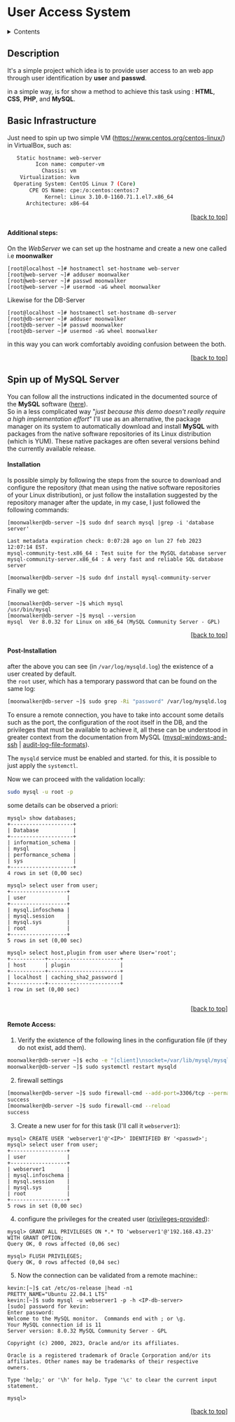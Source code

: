 <a name="readme-top"></a>
# User Access System

<!-- TABLE OF CONTENTS -->
<details>
  <summary>Contents</summary>
  <ol>
    <li>
      <a href="#description">Description</a>
    </li>
    <li>
      <a href="#basic-infrastructure">Basic Infrastructure</a>
      <ul>
        <li><a href="#additional-steps">Additional Steps</a></li>
      </ul>
    </li>
    <li>
       <a href="#spin-up-of-mysql-server">Spin up of MySQL Server</a>
       <ul>
          <li><a href="#installation">Installation</a></li>
          <li><a href="#post-installation">Post-Installation</a></li>
          <li><a href="#remote-access">Remote Access</a></li>
       </ul>
    </li>
  </ol>
</details>

## Description

It's a simple project which idea is to provide user access to an web app through user identification by **user** and **passwd**. 

in a simple way, is for show a method to achieve this task using : **HTML**, **CSS**, **PHP**, and **MySQL**.

## Basic Infrastructure

Just need to spin up two simple VM (https://www.centos.org/centos-linux/) in VirtualBox, such as:

```sh
   Static hostname: web-server
         Icon name: computer-vm
           Chassis: vm
    Virtualization: kvm
  Operating System: CentOS Linux 7 (Core)
       CPE OS Name: cpe:/o:centos:centos:7
            Kernel: Linux 3.10.0-1160.71.1.el7.x86_64
      Architecture: x86-64
```
<p align="right">[<a href="#readme-top">back to top</a>]</p>

#### Additional steps: 
On the *WebServer* we can set up the hostname and create a new one called i.e **moonwalker**
```shell
[root@localhost ~]# hostnamectl set-hostname web-server
[root@web-server ~]# adduser moonwalker
[root@web-server ~]# passwd moonwalker
[root@web-server ~]# usermod -aG wheel moonwalker
```
Likewise for the DB-Server
```shell
[root@localhost ~]# hostnamectl set-hostname db-server
[root@db-server ~]# adduser moonwalker
[root@db-server ~]# passwd moonwalker
[root@db-server ~]# usermod -aG wheel moonwalker
```
in this way you can work comfortably avoiding confusion between the both.

<p align="right">[<a href="#readme-top">back to top</a>]</p>

## Spin up of MySQL Server

You can follow all the instructions indicated in the documented source of the **MySQL** software ([here](https://dev.mysql.com/doc/refman/8.0/en/linux-installation.html)).<br>
So in a less complicated way "*just because this demo doesn't really require a high implementation effort*" I'll use as an alternative, the package manager on its system to automatically download and install **MySQL** with packages from the native software repositories of its Linux distribution (which is YUM). These native packages are often several versions behind the currently available release.

#### Installation
Is possible simply by following the steps from the source to download and configure the repository (that mean using the native software repositories of your Linux distribution), or just follow the installation suggested by the repository manager after the update, in my case, I just followed the following commands:

```shell
[moonwalker@db-server ~]$ sudo dnf search mysql |grep -i 'database server'
```
```
Last metadata expiration check: 0:07:28 ago on lun 27 feb 2023 12:07:14 EST.
mysql-community-test.x86_64 : Test suite for the MySQL database server
mysql-community-server.x86_64 : A very fast and reliable SQL database server
```
```shell
[moonwalker@db-server ~]$ sudo dnf install mysql-community-server
```
Finally we get: 
```
[moonwalker@db-server ~]$ which mysql
/usr/bin/mysql
[moonwalker@db-server ~]$ mysql --version
mysql  Ver 8.0.32 for Linux on x86_64 (MySQL Community Server - GPL)
```
<p align="right">[<a href="#readme-top">back to top</a>]</p>

#### Post-Installation

after the above you can see (in `/var/log/mysqld.log`) the existence of a user created by default.<br>
the `root` user, which has a temporary password that can be found on the same log:

```bash
[moonwalker@db-server ~]$ sudo grep -Ri "password" /var/log/mysqld.log |awk '{print $NF}' 
```
To ensure a remote connection, you have to take into account some details such as the port, the configuration of the root itself in the DB, and the privileges that must be available to achieve it, all these can be understood in greater context from the documentation from MySQL ([mysql-windows-and-ssh](https://dev.mysql.com/doc/refman/8.0/en/windows-and-ssh.html) | [audit-log-file-formats](https://dev.mysql.com/doc/refman/8.0/en/audit-log-file-formats.html)).

The `mysqld` service must be enabled and started. for this, it is possible to just apply the `systemctl`. 

Now we can proceed with the validation locally: 
```bash
sudo mysql -u root -p
```

some details can be observed a priori:
```
mysql> show databases;
+--------------------+
| Database           |
+--------------------+
| information_schema |
| mysql              |
| performance_schema |
| sys                |
+--------------------+
4 rows in set (0,00 sec)

mysql> select user from user;
+------------------+
| user             |
+------------------+
| mysql.infoschema |
| mysql.session    |
| mysql.sys        |
| root             |
+------------------+
5 rows in set (0,00 sec)

mysql> select host,plugin from user where User='root';
+-----------+-----------------------+
| host      | plugin                |
+-----------+-----------------------+
| localhost | caching_sha2_password |
+-----------+-----------------------+
1 row in set (0,00 sec)


```
<p align="right">[<a href="#readme-top">back to top</a>]</p>

#### Remote Access:

1. Verify the existence of the following lines in the configuration file (if they do not exist, add them). 

```bash
moonwalker@db-server ~]$ echo -e "[client]\nsocket=/var/lib/mysql/mysql.sock" >> /etc/my.cfn
moonwalker@db-server ~]$ sudo systemctl restart mysqld
```

2. firewall settings
```bash
[moonwalker@db-server ~]$ sudo firewall-cmd --add-port=3306/tcp --permanent
success
[moonwalker@db-server ~]$ sudo firewall-cmd --reload
success
```

3. Create a new user for for this task (I'll call it `webserver1`):

```
mysql> CREATE USER 'webserver1'@'<IP>' IDENTIFIED BY '<passwd>';
mysql> select user from user;
+------------------+
| user             |
+------------------+
| webserver1       |
| mysql.infoschema |
| mysql.session    |
| mysql.sys        |
| root             |
+------------------+
5 rows in set (0,00 sec)

```
4. configure the privileges for the created user ([privileges-provided](https://dev.mysql.com/doc/refman/8.0/en/privileges-provided.html)): 

```
mysql> GRANT ALL PRIVILEGES ON *.* TO 'webserver1'@'192.168.43.23' WITH GRANT OPTION;
Query OK, 0 rows affected (0,06 sec)

mysql> FLUSH PRIVILEGES;
Query OK, 0 rows affected (0,04 sec)

```
5. Now the connection can be validated from a remote machine::

```
kevin:[~]$ cat /etc/os-release |head -n1
PRETTY_NAME="Ubuntu 22.04.1 LTS"
kevin:[~]$ sudo mysql -u webserver1 -p -h <IP-db-server>
[sudo] password for kevin: 
Enter password: 
Welcome to the MySQL monitor.  Commands end with ; or \g.
Your MySQL connection id is 11
Server version: 8.0.32 MySQL Community Server - GPL

Copyright (c) 2000, 2023, Oracle and/or its affiliates.

Oracle is a registered trademark of Oracle Corporation and/or its
affiliates. Other names may be trademarks of their respective
owners.

Type 'help;' or '\h' for help. Type '\c' to clear the current input statement.

mysql> 
```
<p align="right">[<a href="#readme-top">back to top</a>]</p>
